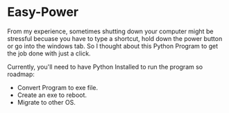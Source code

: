 # Easy-Power
From my experience, sometimes shutting down your computer might be stressful becuase you have to type a shortcut, hold down the power button or go into the windows tab. 
So I thought about this Python Program to get the job done with just a click.

Currently, you'll need to have Python Installed to run the program so roadmap:
- Convert Program to exe file.
- Create an exe to reboot.
- Migrate to other OS.
